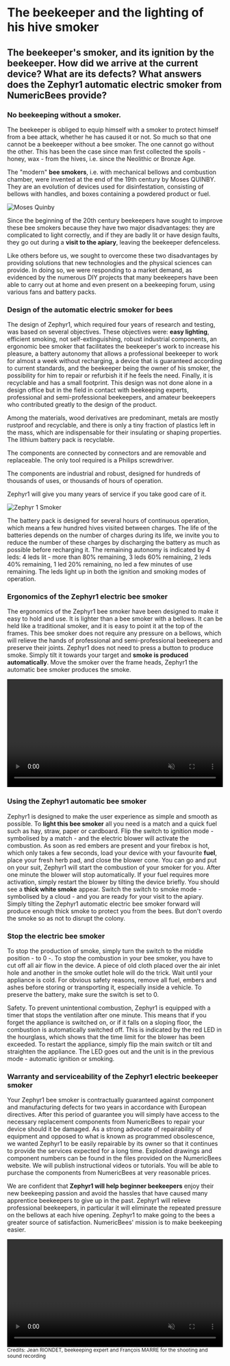 # The beekeeper and the lighting of his hive smoker

## The beekeeper's smoker, and its ignition by the beekeeper. How did we arrive at the current device? What are its defects? What answers does the Zephyr1 automatic electric smoker from NumericBees provide?

### No beekeeping without a smoker.

The beekeeper is obliged to equip himself with a smoker to protect himself from a bee attack, whether he has caused it or not. So much so that one cannot be a beekeeper without a bee smoker. The one cannot go without the other. This has been the case since man first collected the spoils - honey, wax - from the hives, i.e. since the Neolithic or Bronze Age.
 
The "modern" **bee smokers**, i.e. with mechanical bellows and combustion chamber, were invented at the end of the 19th century by Moses QUINBY. They are an evolution of devices used for disinfestation, consisting of bellows with handles, and boxes containing a powdered product or fuel.

![Moses Quinby](/static/assets/img/moses_quinby.png)

Since the beginning of the 20th century beekeepers have sought to improve these bee smokers because they have two major disadvantages: they are complicated to light correctly, and if they are badly lit or have design faults, they go out during a **visit to the apiary**, leaving the beekeeper defenceless.

Like others before us, we sought to overcome these two disadvantages by providing solutions that new technologies and the physical sciences can provide. In doing so, we were responding to a market demand, as evidenced by the numerous DIY projects that many beekeepers have been able to carry out at home and even present on a beekeeping forum, using various fans and battery packs.

### Design of the automatic electric smoker for bees

The design of Zephyr1, which required four years of research and testing, was based on several objectives. These objectives were: **easy lighting**, efficient smoking, not self-extinguishing, robust industrial components, an ergonomic bee smoker that facilitates the beekeeper's work to increase his pleasure, a battery autonomy that allows a professional beekeeper to work for almost a week without recharging, a device that is guaranteed according to current standards, and the beekeeper being the owner of his smoker, the possibility for him to repair or refurbish it if he feels the need. Finally, it is recyclable and has a small footprint. This design was not done alone in a design office but in the field in contact with beekeeping experts, professional and semi-professional beekeepers, and amateur beekeepers who contributed greatly to the design of the product.

Among the materials, wood derivatives are predominant, metals are mostly rustproof and recyclable, and there is only a tiny fraction of plastics left in the mass, which are indispensable for their insulating or shaping properties. The lithium battery pack is recyclable.

The components are connected by connectors and are removable and replaceable. The only tool required is a Philips screwdriver.

The components are industrial and robust, designed for hundreds of thousands of uses, or thousands of hours of operation.

Zephyr1 will give you many years of service if you take good care of it.

![Zephyr 1 Smoker](/static/assets/img/enfumoir_zephyr1.png)

The battery pack is designed for several hours of continuous operation, which means a few hundred hives visited between charges. The life of the batteries depends on the number of charges during its life, we invite you to reduce the number of these charges by discharging the battery as much as possible before recharging it. The remaining autonomy is indicated by 4 leds: 4 leds lit - more than 80% remaining, 3 leds 60% remaining, 2 leds 40% remaining, 1 led 20% remaining, no led a few minutes of use remaining. The leds light up in both the ignition and smoking modes of operation.

### Ergonomics of the Zephyr1 electric bee smoker

The ergonomics of the Zephyr1 bee smoker have been designed to make it easy to hold and use. It is lighter than a bee smoker with a bellows. It can be held like a traditional smoker, and it is easy to point it at the top of the frames. This bee smoker does not require any pressure on a bellows, which will relieve the hands of professional and semi-professional beekeepers and preserve their joints. Zephyr1 does not need to press a button to produce smoke. Simply tilt it towards your target and **smoke is produced automatically**. Move the smoker over the frame heads, Zephyr1 the automatic bee smoker produces the smoke.

<video width="100%" muted controls>
  <source src="/static/assets/video/faire-descendre-les-abeilles.mp4" type="video/mp4"/>
  "Your browser does not support playback of this video.
</video>

### Using the Zephyr1 automatic bee smoker

Zephyr1 is designed to make the user experience as simple and smooth as possible. To **light this bee smoker** all you need is a match and a quick fuel such as hay, straw, paper or cardboard. Flip the switch to ignition mode - symbolised by a match - and the electric blower will activate the combustion. As soon as red embers are present and your firebox is hot, which only takes a few seconds, load your device with your favourite **fuel**, place your fresh herb pad, and close the blower cone. You can go and put on your suit, Zephyr1 will start the combustion of your smoker for you. After one minute the blower will stop automatically. If your fuel requires more activation, simply restart the blower by tilting the device briefly. You should see a **thick white smoke** appear. Switch the switch to smoke mode - symbolised by a cloud - and you are ready for your visit to the apiary. Simply tilting the Zephyr1 automatic electric bee smoker forward will produce enough thick smoke to protect you from the bees. But don't overdo the smoke so as not to disrupt the colony.

### Stop the electric bee smoker

To stop the production of smoke, simply turn the switch to the middle position - to 0 -. To stop the combustion in your bee smoker, you have to cut off all air flow in the device. A piece of old cloth placed over the air inlet hole and another in the smoke outlet hole will do the trick. Wait until your appliance is cold. For obvious safety reasons, remove all fuel, embers and ashes before storing or transporting it, especially inside a vehicle. To preserve the battery, make sure the switch is set to 0.

Safety. To prevent unintentional combustion, Zephyr1 is equipped with a timer that stops the ventilation after one minute. This means that if you forget the appliance is switched on, or if it falls on a sloping floor, the combustion is automatically switched off. This is indicated by the red LED in the hourglass, which shows that the time limit for the blower has been exceeded. To restart the appliance, simply flip the main switch or tilt and straighten the appliance. The LED goes out and the unit is in the previous mode - automatic ignition or smoking.

### Warranty and serviceability of the Zephyr1 electric beekeeper smoker

Your Zephyr1 bee smoker is contractually guaranteed against component and manufacturing defects for two years in accordance with European directives. After this period of guarantee you will simply have access to the necessary replacement components from NumericBees to repair your device should it be damaged. As a strong advocate of repairability of equipment and opposed to what is known as programmed obsolescence, we wanted Zephyr1 to be easily repairable by its owner so that it continues to provide the services expected for a long time. Exploded drawings and component numbers can be found in the files provided on the NumericBees website. We will publish instructional videos or tutorials. You will be able to purchase the components from NumericBees at very reasonable prices.

We are confident that **Zephyr1 will help beginner beekeepers** enjoy their new beekeeping passion and avoid the hassles that have caused many apprentice beekeepers to give up in the past. Zephyr1 will relieve professional beekeepers, in particular it will eliminate the repeated pressure on the bellows at each hive opening. Zephyr1 to make going to the bees a greater source of satisfaction. NumericBees' mission is to make beekeeping easier.

<video width="100%" muted controls>
  <source src="/static/assets/video/zephyr1-combustion.webm" type="video/webm" />
  Your browser does not support playback of this video.
</video>
<small class="text-muted">Credits: Jean RIONDET, beekeeping expert and François MARRE for the
shooting and sound recording</small>